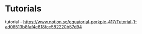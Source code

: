 # Tutorials
  tutorial - https://www.notion.so/equatorial-porkpie-417/Tutorial-1-ad08513b8faf4c818fcc582220b57d94
